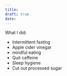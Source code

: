 ```yaml
---
title: 
draft: true
date:
---
```


What I did:
- Intermittent fasting
- Apple cider vinegar
- mindful eating
- Quit caffeine
- Sleep hygiene
- Cut out processed sugar